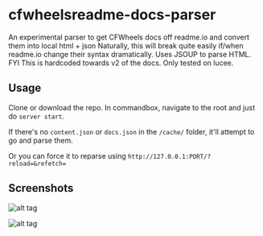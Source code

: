# cfwheelsreadme-docs-parser

An experimental parser to get CFWheels docs off readme.io and convert them into local html + json
Naturally, this will break quite easily if/when readme.io change their syntax dramatically. Uses JSOUP to parse HTML. FYI This is hardcoded towards v2 of the docs. Only tested on lucee.

## Usage

Clone or download the repo. In commandbox, navigate to the root and just do `server start`.

If there's no `content.json` or `docs.json` in the `/cache/` folder, it'll attempt to go and parse them.

Or you can force it to reparse using `http://127.0.0.1:PORT/?reload=&refetch=`

## Screenshots

![alt tag](http://static.oxalto.co.uk/cfwheelsreadme-docs-parser1.png)

![alt tag](http://static.oxalto.co.uk/cfwheelsreadme-docs-parser2.png)
